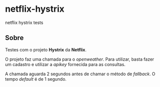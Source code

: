 # netflix-hystrix
netflix hystrix tests

## Sobre

Testes com o projeto __Hystrix__ da __Netflix__.

O projeto faz uma chamada para o _openweather_.
Para utilizar, basta fazer um cadastro e utilizar a _apikey_ fornecida para as consultas.

A chamada aguarda 2 segundos antes de chamar o método de _fallback_. O tempo _default_ é de 1 segundo. 
